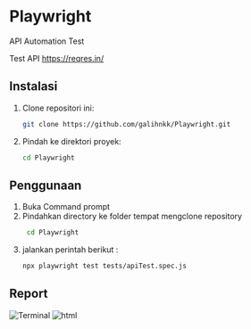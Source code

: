 # Playwright
API Automation Test

Test API https://reqres.in/

## Instalasi

1. Clone repositori ini:
    ```bash
    git clone https://github.com/galihnkk/Playwright.git
    ```
2. Pindah ke direktori proyek:
    ```bash
    cd Playwright
    ```

## Penggunaan

1. Buka Command prompt
2. Pindahkan directory ke folder tempat mengclone repository
   ```bash
    cd Playwright
    ```
3. jalankan perintah berikut :
    ```bash
    npx playwright test tests/apiTest.spec.js
    ```

## Report



![Terminal](https://github.com/user-attachments/assets/975ddedf-bd0b-40d0-8629-e349e1a714f3)
![html](https://github.com/user-attachments/assets/eab743f6-2e17-44c9-adc0-f39ef53d6b51)
